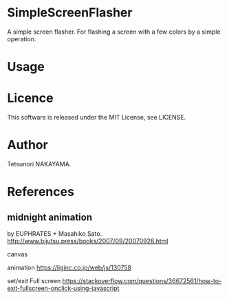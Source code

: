 # SimpleScreenFlasher
A simple screen flasher. For flashing a screen with a few colors by a simple operation.


# Usage


# Licence
This software is released under the MIT License, see LICENSE.

# Author
Tetsunori NAKAYAMA.

# References
## midnight animation
by EUPHRATES + Masahiko Sato.
http://www.bijutsu.press/books/2007/09/20070926.html

canvas

animation
https://liginc.co.jp/web/js/130758

set/exit Full screen
https://stackoverflow.com/questions/36672561/how-to-exit-fullscreen-onclick-using-javascript


